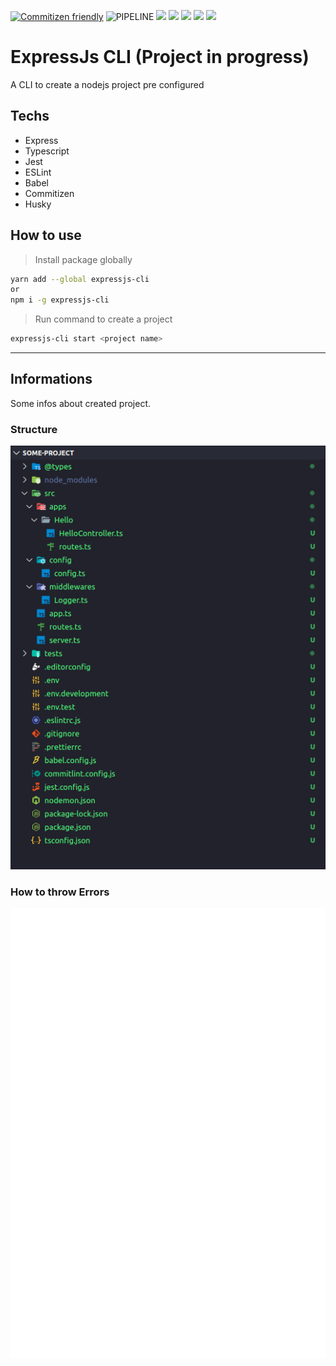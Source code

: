 [![Commitizen friendly](https://img.shields.io/badge/commitizen-friendly-brightgreen.svg)](http://commitizen.github.io/cz-cli/)
![PIPELINE](https://github.com/vitordelfino/expressjs-cli/workflows/PIPELINE/badge.svg?branch=master&event=push)
![](https://img.shields.io/github/last-commit/vitordelfino/expressjs-cli/master)
![](https://img.shields.io/github/issues/vitordelfino/expressjs-cli/master)
![](https://img.shields.io/npm/dt/expressjs-cli)
![](https://img.shields.io/npm/v/expressjs-cli)
![](https://img.shields.io/github/package-json/keywords/vitordelfino/expressjs-cli)

# ExpressJs CLI (Project in progress)

A CLI to create a nodejs project pre configured

## Techs

- Express
- Typescript
- Jest
- ESLint
- Babel
- Commitizen
- Husky

## How to use

> Install package globally

```bash
yarn add --global expressjs-cli
or
npm i -g expressjs-cli
```

> Run command to create a project

```bash
expressjs-cli start <project name>
```

---

## Informations

Some infos about created project.

### Structure

![Project Structure](./project_structure.png)

### How to throw Errors

![Throws error](./throws.svg)

